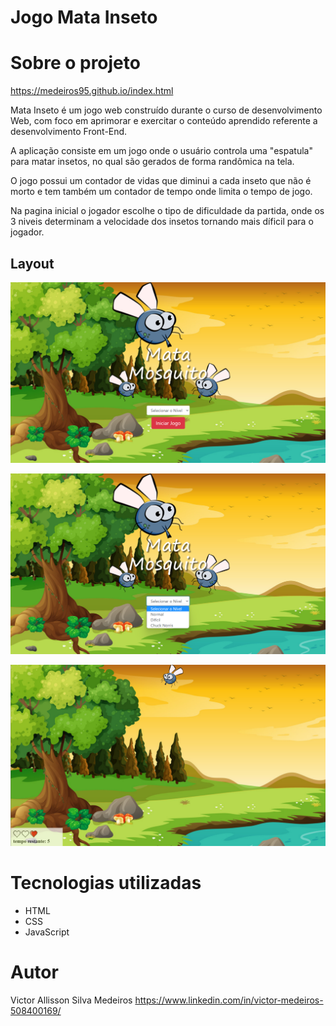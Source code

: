 # Jogo Mata Inseto 

# Sobre o projeto

https://medeiros95.github.io/index.html

Mata Inseto é um jogo web construído durante o curso de desenvolvimento Web, com foco em aprimorar e exercitar o conteúdo aprendido referente a desenvolvimento Front-End.

A aplicação consiste em um jogo onde o usuário controla uma "espatula" para matar insetos, no qual são gerados de forma randômica na tela. 

O jogo possui um contador de vidas que diminui a cada inseto que não é morto e tem também um contador de tempo onde limita o tempo de jogo.

Na pagina inicial o jogador escolhe o tipo de dificuldade da partida, onde os 3 niveis determinam a velocidade dos insetos tornando mais díficil para o jogador.


## Layout
![Web 1](https://github.com/medeiros95/medeiros95.github.io/blob/master/assets/menu%20inicial.png)

![Web 2](https://github.com/medeiros95/medeiros95.github.io/blob/master/assets/dificuldade.png)

![Web 3](https://github.com/medeiros95/medeiros95.github.io/blob/master/assets/jogo.png)



# Tecnologias utilizadas

- HTML 
- CSS 
- JavaScript

# Autor

Victor Allisson Silva Medeiros
https://www.linkedin.com/in/victor-medeiros-508400169/
